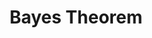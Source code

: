 ---
types: "word"

title: "Bayes Theorem"

categories: ['']

tags: ['Bayes', 'Theorem']

arabic: 'نظرية بايز الاحتمالية'

arexps: []

enwords: ['Bayes Theorem']

enexps: []

arlexicons: 'ن'

enlexicons: 'B'

authors: ['Ruqayya Roshdy']

translators: ['']

citations: 'تطبيقات الذكاء الاصطناعي في خدمة اللغة العربية'

sources: 'مركز الملك عبدالله بن عبدالعزيز الدولي لخدمة اللغة العربية'

word: "true"

slug: ""
---